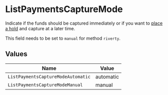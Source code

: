 # ListPaymentsCaptureMode

Indicate if the funds should be captured immediately or if you want to [place a hold](https://docs.mollie.com/docs/place-a-hold-for-a-payment#/) 
and capture at a later time.

This field needs to be set to `manual` for method `riverty`.


## Values

| Name                               | Value                              |
| ---------------------------------- | ---------------------------------- |
| `ListPaymentsCaptureModeAutomatic` | automatic                          |
| `ListPaymentsCaptureModeManual`    | manual                             |